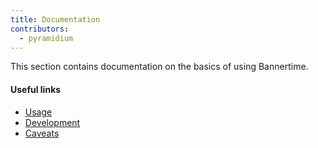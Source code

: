 ```yaml
---
title: Documentation
contributors:
  - pyramidium
---
```


This section contains documentation on the basics of using Bannertime.

#### Useful links

- [Usage](/documentation/usage)
- [Development](/documentation/development)
- [Caveats](/documentation/caveats)